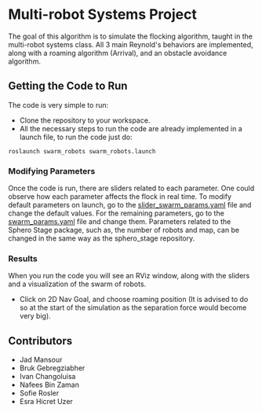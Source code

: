 # Multi-robot Systems Project
The goal of this algorithm is to simulate the flocking algorithm, taught in the multi-robot systems class. All 3 main Reynold's behaviors are implemented, along with a roaming algorithm (Arrival), and an obstacle avoidance algorithm.

## Getting the Code to Run
The code is very simple to run:
* Clone the repository to your workspace.
* All the necessary steps to run the code are already implemented in a launch file, to run the code just do:
```
roslaunch swarm_robots swarm_robots.launch
```

### Modifying Parameters
Once the code is run, there are sliders related to each parameter. One could observe how each parameter affects the flock in real time. To modify default parameters on launch, go to the [slider_swarm_params.yaml](swarm_robots/params/slider_swarm_params.yaml) file and change the default values. For the remaining parameters, go to the [swarm_params.yaml](swarm_robots/params/swarm_params.yaml) file and change them.
Parameters related to the Sphero Stage package, such as, the number of robots and map, can be changed in the same way as the sphero_stage repository.

### Results
When you run the code you will see an RViz window, along with the sliders and a visualization of the swarm of robots.
* Click on 2D Nav Goal, and choose roaming position (It is advised to do so at the start of the simulation as the separation force would become very big).

## Contributors
* Jad Mansour
* Bruk Gebregziabher
* Ivan Changoluisa
* Nafees Bin Zaman
* Sofie Rosler
* Esra Hicret Uzer